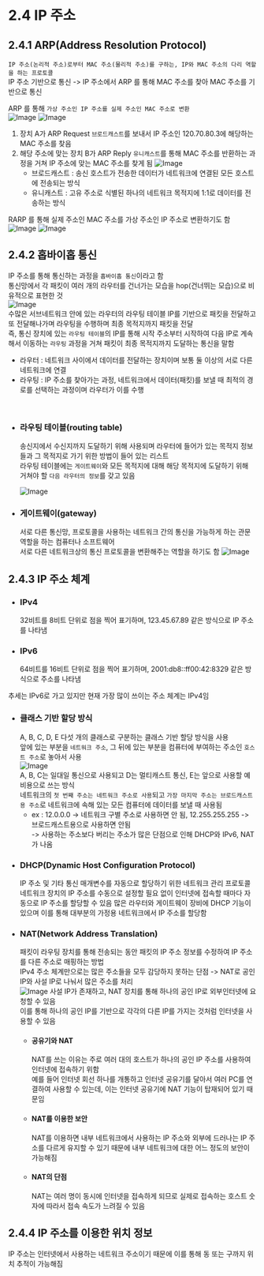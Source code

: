 # 2.4 IP 주소
## 2.4.1 ARP(Address Resolution Protocol)
`IP 주소(논리적 주소)로부터 MAC 주소(물리적 주소)를 구하는, IP와 MAC 주소의 다리 역할을 하는 프로토콜`  
IP 주소 기반으로 통신 -> IP 주소에서 ARP 를 통해 MAC 주소를 찾아 MAC 주소를 기반으로 통신  

ARP 를 통해 `가상 주소인 IP 주소를 실제 주소인 MAC 주소로 변환`  
![Image](https://img1.daumcdn.net/thumb/R1280x0/?scode=mtistory2&fname=https%3A%2F%2Fblog.kakaocdn.net%2Fdn%2Fcu3jsb%2FbtqZQITkf1C%2FSDAE50MorIbgBujCO4nJp0%2Fimg.png)
![Image](https://img1.daumcdn.net/thumb/R1280x0/?scode=mtistory2&fname=https%3A%2F%2Fblog.kakaocdn.net%2Fdn%2FbLNKKp%2FbtqZSu762gN%2FO06GWi1zSpIJvz6syPARf0%2Fimg.png)

1. 장치 A가 ARP Request `브로드캐스트`를 보내서 IP 주소인 120.70.80.3에 해당하는 MAC 주소를 찾음
2. 해당 주소에 맞는 장치 B가 ARP Reply `유니캐스트`를 통해 MAC 주소를 반환하는 과정을 거쳐 IP 주소에 맞는 MAC 주소를 찾게 됨
![Image](https://thebook.io/img/080326/106.jpg)
   - 브로드캐스트 : 송신 호스트가 전송한 데이터가 네트워크에 연결된 모든 호스트에 전송되는 방식
   - 유니캐스트 : 고유 주소로 식별된 하나의 네트워크 목적지에 1:1로 데이터를 전송하는 방식

RARP 를 통해 실제 주소인 MAC 주소를 가상 주소인 IP 주소로 변환하기도 함
![Image](https://img1.daumcdn.net/thumb/R1280x0/?scode=mtistory2&fname=https%3A%2F%2Fblog.kakaocdn.net%2Fdn%2Fdvmwt4%2FbtqZOsjnhsc%2FRhlo4evhW7vVWWVaFt946K%2Fimg.png)
![Image](https://img1.daumcdn.net/thumb/R1280x0/?scode=mtistory2&fname=https%3A%2F%2Fblog.kakaocdn.net%2Fdn%2FlpdIg%2FbtqZLtJU798%2FXxRuO7MeoDXbdwRFAgwEz1%2Fimg.png)

## 2.4.2 홉바이홉 통신
IP 주소를 통해 통신하는 과정을 `홉바이홉 통신`이라고 함  
통신망에서 각 패킷이 여러 개의 라우터를 건너가는 모습을 hop(건너뛰는 모습)으로 비유적으로 표현한 것  
![Image](https://thebook.io/img/080326/107.jpg)  
수많은 서브네트워크 안에 있는 라우터의 라우팅 테이블 IP를 기반으로 패킷을 전달하고 또 전달해나가며 라우팅을 수행하며 최종 목적지까지 패킷을 전달  
즉, 통신 장치에 있는 `라우팅 테이블`의 IP를 통해 시작 주소부터 시작하여 다음 IP로 계속해서 이동하는 `라우팅` 과정을 거쳐 패킷이 최종 목적지까지 도달하는 통신을 말함
- 라우터 : 네트워크 사이에서 데이터를 전달하는 장치이며 보통 둘 이상의 서로 다른 네트워크에 연결
- 라우팅 : IP 주소를 찾아가는 과정, 네트워크에서 데이터(패킷)를 보낼 때 최적의 경로를 선택하는 과정이며 라우터가 이를 수행

<br>

- ### 라우팅 테이블(routing table)
    송신지에서 수신지까지 도달하기 위해 사용되며 라우터에 들어가 있는 목적지 정보들과 그 목적지로 가기 위한 방법이 들어 있는 리스트  
    라우팅 테이블에는 `게이트웨이`와 모든 목적지에 대해 해당 목적지에 도달하기 위해 거쳐야 할 `다음 라우터의 정보`를 갖고 있음

    ![Image](https://blog.kakaocdn.net/dn/l8wiD/btsythh02Wu/2Rg7liXayJJZMijmhkqfP1/img.png)
- ### 게이트웨이(gateway)
    서로 다른 통신망, 프로토콜을 사용하는 네트워크 간의 통신을 가능하게 하는 관문 역할을 하는 컴퓨터나 소프트웨어  
    서로 다른 네트워크상의 통신 프로토콜을 변환해주는 역할을 하기도 함
    ![Image](https://velog.velcdn.com/images/givepro91/post/b02c8779-b3bb-468b-b8e5-f2dd9b452b20/image.png)

## 2.4.3 IP 주소 체계
- ### IPv4
    32비트를 8비트 단위로 점을 찍어 표기하며, 123.45.67.89 같은 방식으로 IP 주소를 나타냄
- ### IPv6
    64비트를 16비트 단위로 점을 찍어 표기하며, 2001:db8::ff00:42:8329 같은 방식으로 주소를 나타냄  

추세는 IPv6로 가고 있지만 현재 가장 많이 쓰이는 주소 체계는 IPv4임

- ### 클래스 기반 할당 방식
    A, B, C, D, E 다섯 개의 클래스로 구분하는 클래스 기반 할당 방식을 사용  
    앞에 있는 부분을 `네트워크 주소`, 그 뒤에 있는 부분을 컴퓨터에 부여하는 주소인 `호스트 주소`로 놓아서 사용  
    ![Image](https://thebook.io/img/080326/110_1.jpg)  
    A, B, C는 일대일 통신으로 사용되고 D는 멀티캐스트 통신, E는 앞으로 사용할 예비용으로 쓰는 방식  
    네트워크의 `첫 번째 주소는 네트워크 주소로 사용`되고 `가장 마지막 주소는 브로드캐스트용 주소`로 네트워크에 속해 있는 모든 컴퓨터에 데이터를 보낼 때 사용됨
  - ex : 12.0.0.0 -> 네트워크 구별 주소로 사용하면 안 됨, 12.255.255.255 -> 브로드캐스트용으로 사용하면 안됨  
    -> 사용하는 주소보다 버리는 주소가 많은 단점으로 인해 DHCP와 IPv6, NAT 가 나옴
- ### DHCP(Dynamic Host Configuration Protocol)
    IP 주소 및 기타 통신 매개변수를 자동으로 할당하기 위한 네트워크 관리 프로토콜  
    네트워크 장치의 IP 주소를 수동으로 설정할 필요 없이 인터넷에 접속할 때마다 자동으로 IP 주소를 할당할 수 있음
    많은 라우터와 게이트웨이 장비에 DHCP 기능이 있으며 이를 통해 대부분의 가정용 네트워크에서 IP 주소를 할당함
- ### NAT(Network Address Translation)
    패킷이 라우팅 장치를 통해 전송되는 동안 패킷의 IP 주소 정보를 수정하여 IP 주소를 다른 주소로 매핑하는 방법  
    IPv4 주소 체계만으로는 많은 주소들을 모두 감당하지 못하는 단점 -> NAT로 공인 IP와 사설 IP로 나눠서 많은 주소를 처리  
    ![Image](https://velog.velcdn.com/images/younghwan/post/8fd9f86b-72a5-42cf-9cc7-9cee09de6aec/image.jpg)
    사설 IP가 존재하고, NAT 장치를 통해 하나의 공인 IP로 외부인터넷에 요청할 수 있음  
    이를 통해 하나의 공인 IP를 기반으로 각각의 다른 IP를 가지는 것처럼 인터넷을 사용할 수 있음
  - #### 공유기와 NAT
    NAT를 쓰는 이유는 주로 여러 대의 호스트가 하나의 공인 IP 주소를 사용하여 인터넷에 접속하기 위함  
    예를 들어 인터넷 회선 하나를 개통하고 인터넷 공유기를 달아서 여러 PC를 연결하여 사용할 수 있는데, 이는 인터넷 공유기에 NAT 기능이 탑재되어 있기 때문임
  - #### NAT를 이용한 보안
    NAT를 이용하면 내부 네트워크에서 사용하는 IP 주소와 외부에 드러나는 IP 주소를 다르게 유지할 수 있기 때문에 내부 네트워크에 대한 어느 정도의 보안이 가능해짐
  - #### NAT의 단점
    NAT는 여러 명이 동시에 인터넷을 접속하게 되므로 실제로 접속하는 호스트 숫자에 따라서 접속 속도가 느려질 수 있음

## 2.4.4 IP 주소를 이용한 위치 정보
IP 주소는 인터넷에서 사용하는 네트워크 주소이기 때문에 이를 통해 동 또는 구까지 위치 추적이 가능해짐
